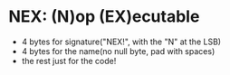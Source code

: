 # NEX: (N)op (EX)ecutable

- 4 bytes for signature("NEX!", with the "N" at the LSB)
- 4 bytes for the name(no null byte, pad with spaces)
- the rest just for the code!
